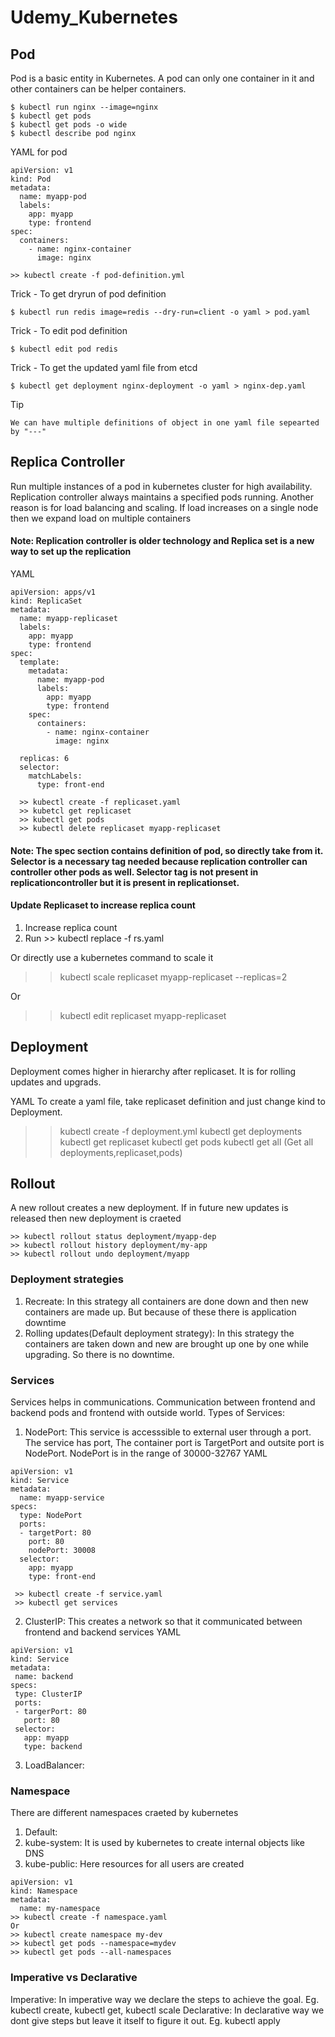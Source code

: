 # Udemy_Kubernetes
## Pod
Pod is a basic entity in Kubernetes.
A pod can only one container in it and other containers can be helper containers.
```
$ kubectl run nginx --image=nginx
$ kubectl get pods
$ kubectl get pods -o wide
$ kubectl describe pod nginx
```
YAML for pod
```
apiVersion: v1
kind: Pod
metadata: 
  name: myapp-pod
  labels:
    app: myapp
    type: frontend
spec:
  containers:
    - name: nginx-container
      image: nginx
      
>> kubectl create -f pod-definition.yml
```
Trick - To get dryrun of pod definition
```
$ kubectl run redis image=redis --dry-run=client -o yaml > pod.yaml
```
Trick - To edit pod definition
```
$ kubectl edit pod redis
```
Trick - To get the updated yaml file from etcd
```
$ kubectl get deployment nginx-deployment -o yaml > nginx-dep.yaml
```
Tip
```
We can have multiple definitions of object in one yaml file sepearted by "---"
```
## Replica Controller
Run multiple instances of a pod in kubernetes cluster for high availability. Replication controller always maintains a specified pods running. Another reason is for load balancing and scaling. If load increases on a single node then we expand load on multiple containers

#### Note: Replication controller is older technology and Replica set is a new way to set up the replication
YAML
```
apiVersion: apps/v1
kind: ReplicaSet 
metadata:
  name: myapp-replicaset
  labels:
    app: myapp
    type: frontend
spec:
  template:
    metadata: 
      name: myapp-pod
      labels:
        app: myapp
        type: frontend
    spec:
      containers:
        - name: nginx-container
          image: nginx
    
  replicas: 6
  selector:
    matchLabels: 
      type: front-end
  
  >> kubectl create -f replicaset.yaml
  >> kubetcl get replicaset
  >> kubectl get pods
  >> kubectl delete replicaset myapp-replicaset

```
#### Note: The spec section contains definition of pod, so directly take from it. Selector is a necessary tag needed because replication controller can controller other pods as well. Selector tag is not present in replicationcontroller but it is present in replicationset.

#### Update Replicaset to increase replica count
1. Increase replica count
2. Run >> kubectl replace -f rs.yaml

Or directly use a kubernetes command to scale it
>> kubectl scale replicaset myapp-replicaset --replicas=2

Or 
>> kubectl edit replicaset myapp-replicaset

## Deployment
Deployment comes higher in hierarchy after replicaset. It is for rolling updates and upgrads.

YAML
To create a yaml file, take replicaset definition and just change kind to Deployment.
>> kubectl create -f deployment.yml
>> kubectl get deployments
>> kubectl get replicaset
>> kubectl get pods
>> kubectl get all   (Get all deployments,replicaset,pods)  

## Rollout
A new rollout creates a new deployment. If in future new updates is released then new deployment is craeted
```
>> kubectl rollout status deployment/myapp-dep
>> kubectl rollout history deployment/my-app
>> kubectl rollout undo deployment/myapp
```
### Deployment strategies
1. Recreate: In this strategy all containers are done down and then new containers are made up. But because of these there is application downtime
2. Rolling updates(Default deployment strategy): In this strategy the containers are taken down and new are brought up one by one while upgrading. So there is no downtime.

### Services
Services helps in communications. Communication between frontend and backend pods and frontend with outside world.
Types of Services:
1. NodePort: This service is accesssible to external user through a port. The service has port, The container port is TargetPort and outsite port is NodePort. NodePort is in the range of 30000-32767
YAML
```
apiVersion: v1
kind: Service
metadata: 
  name: myapp-service
specs:
  type: NodePort
  ports: 
  - targetPort: 80
    port: 80
    nodePort: 30008
  selector:
    app: myapp
    type: front-end
    
 >> kubectl create -f service.yaml
 >> kubectl get services
```
2. ClusterIP: This creates a network so that it communicated between frontend and backend services
YAML
```
apiVersion: v1
kind: Service
metadata:
 name: backend
specs:
 type: ClusterIP
 ports:
 - targerPort: 80
   port: 80
 selector:
   app: myapp
   type: backend

```
3. LoadBalancer: 

### Namespace
There are different namespaces craeted by kubernetes
1. Default: 
2. kube-system: It is used by kubernetes to create internal objects like DNS
3. kube-public: Here resources for all users are created

```
apiVersion: v1
kind: Namespace
metadata:
  name: my-namespace
>> kubectl create -f namespace.yaml
Or
>> kubectl create namespace my-dev
>> kubectl get pods --namespace=mydev
>> kubectl get pods --all-namespaces
```
### Imperative vs Declarative
Imperative: In imperative way we declare the steps to achieve the goal. Eg. kubectl create, kubectl get, kubectl scale
Declarative: In declarative way we dont give steps but leave it itself to figure it out. Eg. kubectl apply
